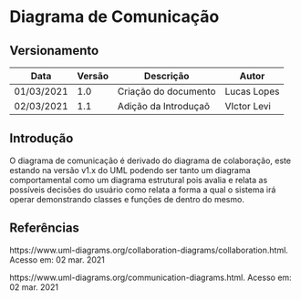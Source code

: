 # Diagrama de Comunicação

## Versionamento

| Data | Versão | Descrição | Autor |
|------|--------|-----------|-------|
| 01/03/2021 | 1.0 | Criação do documento | Lucas Lopes |
| 02/03/2021 | 1.1 | Adição da Introduçaõ | VIctor Levi |

## Introdução

O diagrama de comunicação é derivado do diagrama de colaboração, este estando na versão v1.x do UML podendo ser tanto um diagrama comportamental como um diagrama estrutural pois avalia e relata as possíveis decisões do usuário como relata a forma a qual o sistema irá operar demonstrando classes e funções de dentro do mesmo.

## Referências

<p algin="justify"> https://www.uml-diagrams.org/collaboration-diagrams/collaboration.html. Acesso em: 02 mar. 2021</p>
<p algin="justify"> https://www.uml-diagrams.org/communication-diagrams.html. Acesso em: 02 mar. 2021</p>
